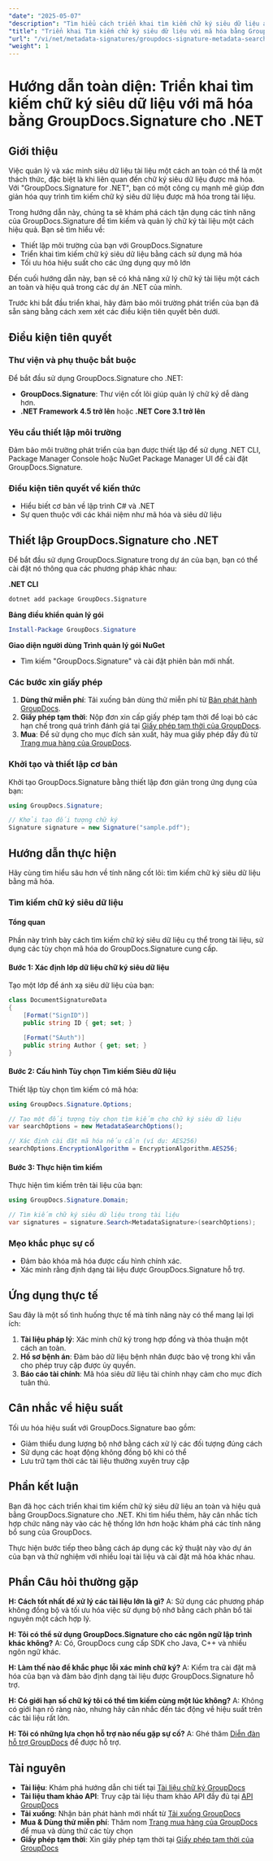 ```yaml
---
"date": "2025-05-07"
"description": "Tìm hiểu cách triển khai tìm kiếm chữ ký siêu dữ liệu an toàn trong các dự án .NET của bạn bằng GroupDocs.Signature. Hướng dẫn này bao gồm thiết lập, tùy chọn mã hóa và tối ưu hóa hiệu suất."
"title": "Triển khai Tìm kiếm chữ ký siêu dữ liệu với mã hóa bằng GroupDocs cho .NET"
"url": "/vi/net/metadata-signatures/groupdocs-signature-metadata-search-encryption-net/"
"weight": 1
---
```


# Hướng dẫn toàn diện: Triển khai tìm kiếm chữ ký siêu dữ liệu với mã hóa bằng GroupDocs.Signature cho .NET

## Giới thiệu

Việc quản lý và xác minh siêu dữ liệu tài liệu một cách an toàn có thể là một thách thức, đặc biệt là khi liên quan đến chữ ký siêu dữ liệu được mã hóa. Với "GroupDocs.Signature for .NET", bạn có một công cụ mạnh mẽ giúp đơn giản hóa quy trình tìm kiếm chữ ký siêu dữ liệu được mã hóa trong tài liệu.

Trong hướng dẫn này, chúng ta sẽ khám phá cách tận dụng các tính năng của GroupDocs.Signature để tìm kiếm và quản lý chữ ký tài liệu một cách hiệu quả. Bạn sẽ tìm hiểu về:
- Thiết lập môi trường của bạn với GroupDocs.Signature
- Triển khai tìm kiếm chữ ký siêu dữ liệu bằng cách sử dụng mã hóa
- Tối ưu hóa hiệu suất cho các ứng dụng quy mô lớn

Đến cuối hướng dẫn này, bạn sẽ có khả năng xử lý chữ ký tài liệu một cách an toàn và hiệu quả trong các dự án .NET của mình.

Trước khi bắt đầu triển khai, hãy đảm bảo môi trường phát triển của bạn đã sẵn sàng bằng cách xem xét các điều kiện tiên quyết bên dưới.

## Điều kiện tiên quyết

### Thư viện và phụ thuộc bắt buộc
Để bắt đầu sử dụng GroupDocs.Signature cho .NET:
- **GroupDocs.Signature**: Thư viện cốt lõi giúp quản lý chữ ký dễ dàng hơn.
- **.NET Framework 4.5 trở lên** hoặc **.NET Core 3.1 trở lên**

### Yêu cầu thiết lập môi trường
Đảm bảo môi trường phát triển của bạn được thiết lập để sử dụng .NET CLI, Package Manager Console hoặc NuGet Package Manager UI để cài đặt GroupDocs.Signature.

### Điều kiện tiên quyết về kiến thức
- Hiểu biết cơ bản về lập trình C# và .NET
- Sự quen thuộc với các khái niệm như mã hóa và siêu dữ liệu

## Thiết lập GroupDocs.Signature cho .NET
Để bắt đầu sử dụng GroupDocs.Signature trong dự án của bạn, bạn có thể cài đặt nó thông qua các phương pháp khác nhau:

**.NET CLI**
```bash
dotnet add package GroupDocs.Signature
```

**Bảng điều khiển quản lý gói**
```powershell
Install-Package GroupDocs.Signature
```

**Giao diện người dùng Trình quản lý gói NuGet**
- Tìm kiếm "GroupDocs.Signature" và cài đặt phiên bản mới nhất.

### Các bước xin giấy phép
1. **Dùng thử miễn phí**: Tải xuống bản dùng thử miễn phí từ [Bản phát hành GroupDocs](https://releases.groupdocs.com/signature/net/).
2. **Giấy phép tạm thời**: Nộp đơn xin cấp giấy phép tạm thời để loại bỏ các hạn chế trong quá trình đánh giá tại [Giấy phép tạm thời của GroupDocs](https://purchase.groupdocs.com/temporary-license/).
3. **Mua**: Để sử dụng cho mục đích sản xuất, hãy mua giấy phép đầy đủ từ [Trang mua hàng của GroupDocs](https://purchase.groupdocs.com/buy).

### Khởi tạo và thiết lập cơ bản
Khởi tạo GroupDocs.Signature bằng thiết lập đơn giản trong ứng dụng của bạn:

```csharp
using GroupDocs.Signature;

// Khởi tạo đối tượng chữ ký
Signature signature = new Signature("sample.pdf");
```

## Hướng dẫn thực hiện
Hãy cùng tìm hiểu sâu hơn về tính năng cốt lõi: tìm kiếm chữ ký siêu dữ liệu bằng mã hóa.

### Tìm kiếm chữ ký siêu dữ liệu
#### Tổng quan
Phần này trình bày cách tìm kiếm chữ ký siêu dữ liệu cụ thể trong tài liệu, sử dụng các tùy chọn mã hóa do GroupDocs.Signature cung cấp.

#### Bước 1: Xác định lớp dữ liệu chữ ký siêu dữ liệu
Tạo một lớp để ánh xạ siêu dữ liệu của bạn:

```csharp
class DocumentSignatureData
{
    [Format("SignID")]
    public string ID { get; set; }

    [Format("SAuth")]
    public string Author { get; set; }
}
```

#### Bước 2: Cấu hình Tùy chọn Tìm kiếm Siêu dữ liệu
Thiết lập tùy chọn tìm kiếm có mã hóa:

```csharp
using GroupDocs.Signature.Options;

// Tạo một đối tượng tùy chọn tìm kiếm cho chữ ký siêu dữ liệu
var searchOptions = new MetadataSearchOptions();

// Xác định cài đặt mã hóa nếu cần (ví dụ: AES256)
searchOptions.EncryptionAlgorithm = EncryptionAlgorithm.AES256;
```

#### Bước 3: Thực hiện tìm kiếm
Thực hiện tìm kiếm trên tài liệu của bạn:

```csharp
using GroupDocs.Signature.Domain;

// Tìm kiếm chữ ký siêu dữ liệu trong tài liệu
var signatures = signature.Search<MetadataSignature>(searchOptions);
```

### Mẹo khắc phục sự cố
- Đảm bảo khóa mã hóa được cấu hình chính xác.
- Xác minh rằng định dạng tài liệu được GroupDocs.Signature hỗ trợ.

## Ứng dụng thực tế
Sau đây là một số tình huống thực tế mà tính năng này có thể mang lại lợi ích:
1. **Tài liệu pháp lý**: Xác minh chữ ký trong hợp đồng và thỏa thuận một cách an toàn.
2. **Hồ sơ bệnh án**: Đảm bảo dữ liệu bệnh nhân được bảo vệ trong khi vẫn cho phép truy cập được ủy quyền.
3. **Báo cáo tài chính**: Mã hóa siêu dữ liệu tài chính nhạy cảm cho mục đích tuân thủ.

## Cân nhắc về hiệu suất
Tối ưu hóa hiệu suất với GroupDocs.Signature bao gồm:
- Giảm thiểu dung lượng bộ nhớ bằng cách xử lý các đối tượng đúng cách
- Sử dụng các hoạt động không đồng bộ khi có thể
- Lưu trữ tạm thời các tài liệu thường xuyên truy cập

## Phần kết luận
Bạn đã học cách triển khai tìm kiếm chữ ký siêu dữ liệu an toàn và hiệu quả bằng GroupDocs.Signature cho .NET. Khi tìm hiểu thêm, hãy cân nhắc tích hợp chức năng này vào các hệ thống lớn hơn hoặc khám phá các tính năng bổ sung của GroupDocs.

Thực hiện bước tiếp theo bằng cách áp dụng các kỹ thuật này vào dự án của bạn và thử nghiệm với nhiều loại tài liệu và cài đặt mã hóa khác nhau.

## Phần Câu hỏi thường gặp
**H: Cách tốt nhất để xử lý các tài liệu lớn là gì?**
A: Sử dụng các phương pháp không đồng bộ và tối ưu hóa việc sử dụng bộ nhớ bằng cách phân bổ tài nguyên một cách hợp lý.

**H: Tôi có thể sử dụng GroupDocs.Signature cho các ngôn ngữ lập trình khác không?**
A: Có, GroupDocs cung cấp SDK cho Java, C++ và nhiều ngôn ngữ khác.

**H: Làm thế nào để khắc phục lỗi xác minh chữ ký?**
A: Kiểm tra cài đặt mã hóa của bạn và đảm bảo định dạng tài liệu được GroupDocs.Signature hỗ trợ.

**H: Có giới hạn số chữ ký tôi có thể tìm kiếm cùng một lúc không?**
A: Không có giới hạn rõ ràng nào, nhưng hãy cân nhắc đến tác động về hiệu suất trên các tài liệu rất lớn.

**H: Tôi có những lựa chọn hỗ trợ nào nếu gặp sự cố?**
A: Ghé thăm [Diễn đàn hỗ trợ GroupDocs](https://forum.groupdocs.com/c/signature/) để được hỗ trợ.

## Tài nguyên
- **Tài liệu**: Khám phá hướng dẫn chi tiết tại [Tài liệu chữ ký GroupDocs](https://docs.groupdocs.com/signature/net/)
- **Tài liệu tham khảo API**: Truy cập tài liệu tham khảo API đầy đủ tại [API GroupDocs](https://reference.groupdocs.com/signature/net/)
- **Tải xuống**: Nhận bản phát hành mới nhất từ [Tải xuống GroupDocs](https://releases.groupdocs.com/signature/net/)
- **Mua & Dùng thử miễn phí**: Thăm nom [Trang mua hàng của GroupDocs](https://purchase.groupdocs.com/buy) để mua và dùng thử các tùy chọn
- **Giấy phép tạm thời**: Xin giấy phép tạm thời tại [Giấy phép tạm thời của GroupDocs](https://purchase.groupdocs.com/temporary-license/)